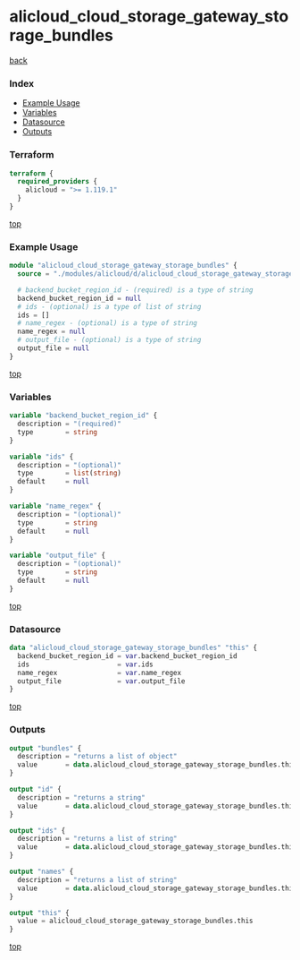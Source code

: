 # alicloud_cloud_storage_gateway_storage_bundles

[back](../alicloud.md)

### Index

- [Example Usage](#example-usage)
- [Variables](#variables)
- [Datasource](#datasource)
- [Outputs](#outputs)

### Terraform

```terraform
terraform {
  required_providers {
    alicloud = ">= 1.119.1"
  }
}
```

[top](#index)

### Example Usage

```terraform
module "alicloud_cloud_storage_gateway_storage_bundles" {
  source = "./modules/alicloud/d/alicloud_cloud_storage_gateway_storage_bundles"

  # backend_bucket_region_id - (required) is a type of string
  backend_bucket_region_id = null
  # ids - (optional) is a type of list of string
  ids = []
  # name_regex - (optional) is a type of string
  name_regex = null
  # output_file - (optional) is a type of string
  output_file = null
}
```

[top](#index)

### Variables

```terraform
variable "backend_bucket_region_id" {
  description = "(required)"
  type        = string
}

variable "ids" {
  description = "(optional)"
  type        = list(string)
  default     = null
}

variable "name_regex" {
  description = "(optional)"
  type        = string
  default     = null
}

variable "output_file" {
  description = "(optional)"
  type        = string
  default     = null
}
```

[top](#index)

### Datasource

```terraform
data "alicloud_cloud_storage_gateway_storage_bundles" "this" {
  backend_bucket_region_id = var.backend_bucket_region_id
  ids                      = var.ids
  name_regex               = var.name_regex
  output_file              = var.output_file
}
```

[top](#index)

### Outputs

```terraform
output "bundles" {
  description = "returns a list of object"
  value       = data.alicloud_cloud_storage_gateway_storage_bundles.this.bundles
}

output "id" {
  description = "returns a string"
  value       = data.alicloud_cloud_storage_gateway_storage_bundles.this.id
}

output "ids" {
  description = "returns a list of string"
  value       = data.alicloud_cloud_storage_gateway_storage_bundles.this.ids
}

output "names" {
  description = "returns a list of string"
  value       = data.alicloud_cloud_storage_gateway_storage_bundles.this.names
}

output "this" {
  value = alicloud_cloud_storage_gateway_storage_bundles.this
}
```

[top](#index)